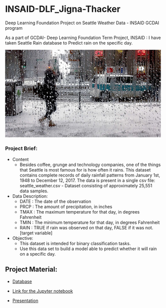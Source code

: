 # INSAID-DLF_Jigna-Thacker
Deep Learning Foundation Project on Seattle Weather Data  - INSAID GCDAI program

As a part of GCDAI- Deep Learning Foundation Term Project, INSAID : 
  I have taken Seattle Rain database to Predict rain on the specific day.


![image.png](https://github.com/jmps967/INSAID-DLF_Jigna-Thacker/blob/master/Image/raining-on-the-streets-gty-mem-171019_16x9_992.jpg)

### Project Brief:
- Content 
    - Besides coffee, grunge and technology companies, one of the things that Seattle is most famous for is how often it rains. This dataset contains complete records of daily       rainfall patterns from January 1st, 1948 to December 12, 2017. The data is present in a single csv file: seattle_weather.csv - Dataset consisting of approximately 25,551       data samples.
- Data Description: 
    - DATE : The date of the observation
    - PRCP : The amount of precipitation, in inches
    - TMAX : The maximum temperature for that day, in degrees Fahrenheit
    - TMIN : The minimum temperature for that day, in degrees Fahrenheit
    - RAIN : TRUE if rain was observed on that day, FALSE if it was not. [target variable]
- Objective: 
    - This dataset is intended for binary classification tasks. 
    - Use this data set to build a model able to predict whether it will rain on a specific day.

## Project Material:
- [Database](https://github.com/jmps967/INSAID-DLF_Jigna-Thacker/blob/master/Data/seattle_weather.csv)

- [Link for the Jupyter notebook](https://github.com/jmps967/INSAID-DLF_Jigna-Thacker/blob/master/Data/DLF_JignaThacker_Notebook.ipynb)

- [Presentation](https://github.com/jmps967/INSAID-DLF_Jigna-Thacker/blob/master/Data/DLF_JignaThacker_Presentation.pdf)

